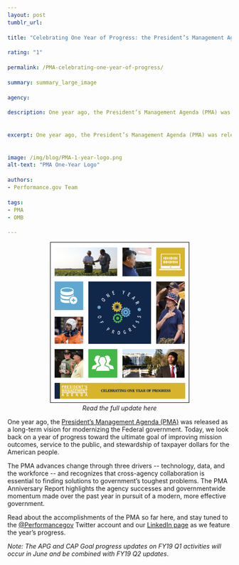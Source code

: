 ```yaml
---
layout: post
tumblr_url:

title: "Celebrating One Year of Progress: the President’s Management Agenda One-Year Anniversary Update Is Here!"

rating: "1"

permalink: /PMA-celebrating-one-year-of-progress/

summary: summary_large_image

agency:

description: One year ago, the President’s Management Agenda (PMA) was released as a long-term vision for modernizing the Federal government.


excerpt: One year ago, the President’s Management Agenda (PMA) was released as a long-term vision for modernizing the Federal government.


image: /img/blog/PMA-1-year-logo.png
alt-text: "PMA One-Year Logo"

authors:
- Performance.gov Team

tags:
- PMA
- OMB

---
```

<center><a href="###"><img style="width:311px;border:1px solid black" src="../img/PMA/1-year-cover.PNG"></a><br>
<em>Read the full update here</em></center>

One year ago, the [President’s Management Agenda (PMA)](https://www.performance.gov/PMA/PMA.html) was released as a long-term vision for modernizing the Federal government. Today, we look back on a year of progress toward the ultimate goal of improving mission outcomes, service to the public, and stewardship of taxpayer dollars for the American people.

The PMA advances change through three drivers -- technology, data, and the workforce -- and recognizes that cross-agency collaboration is essential to finding solutions to government’s toughest problems. The PMA Anniversary Report highlights the agency successes and governmentwide momentum made over the past year in pursuit of a modern, more effective government.

Read about the accomplishments of the PMA so far here, and stay tuned to the [@Performancegov](https://twitter.com/PerformanceGov) Twitter account and our [LinkedIn page](https://www.linkedin.com/company/35429296/admin/) as we feature the year’s progress.

*Note: The APG and CAP Goal progress updates on FY19 Q1 activities will occur in June and be combined with FY19 Q2 updates*.
